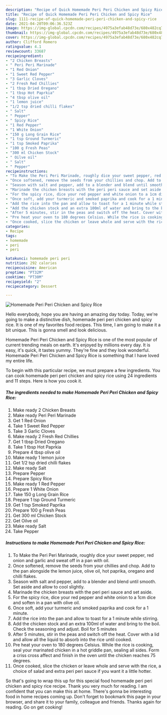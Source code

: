 ```yaml
---
description: "Recipe of Quick Homemade Peri Peri Chicken and Spicy Rice"
title: "Recipe of Quick Homemade Peri Peri Chicken and Spicy Rice"
slug: 1111-recipe-of-quick-homemade-peri-peri-chicken-and-spicy-rice
date: 2021-04-20T09:06:36.523Z
image: https://img-global.cpcdn.com/recipes/4975a3efab48d73e/680x482cq70/homemade-peri-peri-chicken-and-spicy-rice-recipe-main-photo.jpg
thumbnail: https://img-global.cpcdn.com/recipes/4975a3efab48d73e/680x482cq70/homemade-peri-peri-chicken-and-spicy-rice-recipe-main-photo.jpg
cover: https://img-global.cpcdn.com/recipes/4975a3efab48d73e/680x482cq70/homemade-peri-peri-chicken-and-spicy-rice-recipe-main-photo.jpg
author: Clifford Romero
ratingvalue: 4.1
reviewcount: 33687
recipeingredient:
- "2 Chicken Breasts"
- " Peri Peri Marinade"
- "1 Red Onion"
- "1 Sweet Red Pepper"
- "3 Garlic Cloves"
- "2 Fresh Red Chillies"
- "1 tbsp Dried Oregano"
- "1 tbsp Hot Paprkia"
- "4 tbsp olive oil"
- "1 lemon juice"
- "1/2 tsp dried chilli flakes"
- " Salt"
- " Pepper"
- " Spicy Rice"
- "1 Red Pepper"
- "1 White Onion"
- "150 g Long Grain Rice"
- "1 tsp Ground Turmeric"
- "1 tsp Smoked Paprika"
- "100 g Fresh Peas"
- "300 ml Chicken Stock"
- " Oilve oil"
- " Salt"
- " Pepper"
recipeinstructions:
- "To Make the Peri Peri Marinade, roughly dice your sweet pepper, red onion and garlic and sweat off in a pan with oil."
- "Once softened, remove the seeds from your chillies and chop. Add to the pan alongside the lemon juice, olive oil, hot paprika, oregano and chilli flakes."
- "Season with salt and pepper, add to a blender and blend until smooth. Set aside and allow to cool slightly."
- "Marinade the chicken breasts with the peri peri sauce and set aside."
- "For the spicy rice, dice your red pepper and white onion to a 1cm dice and soften in a pan with olive oil."
- "Once soft, add your turmeric and smoked paprika and cook for a 1 minute."
- "Add the rice into the pan and allow to toast for a 1 minute while stirring."
- "Add the chicken stock and an extra 100ml of water and bring to the boil. Check the seasoning and adjust. Boil for 5 minutes"
- "After 5 minutes, stir in the peas and switch off the heat. Cover with a lid and allow all the liquid to absorb into the rice until cooked."
- "Pre heat your oven to 180 degrees Celsius. While the rice is cooking, seal your marinated chicken in a hot griddle pan, sealing all sides. Form a criss cross affect and finish in the oven until the chicken reaches 75 degrees."
- "Once cooked, slice the chicken or leave whole and serve with the rice, a choice of salad and extra peri peri sauce if you want it a little hotter."
categories:
- Recipe
tags:
- homemade
- peri
- peri

katakunci: homemade peri peri 
nutrition: 292 calories
recipecuisine: American
preptime: "PT32M"
cooktime: "PT30M"
recipeyield: "2"
recipecategory: Dessert

---
```



![Homemade Peri Peri Chicken and Spicy Rice](https://img-global.cpcdn.com/recipes/4975a3efab48d73e/680x482cq70/homemade-peri-peri-chicken-and-spicy-rice-recipe-main-photo.jpg)

Hello everybody, hope you are having an amazing day today. Today, we're going to make a distinctive dish, homemade peri peri chicken and spicy rice. It is one of my favorites food recipes. This time, I am going to make it a bit unique. This is gonna smell and look delicious.

Homemade Peri Peri Chicken and Spicy Rice is one of the most popular of current trending meals on earth. It's enjoyed by millions every day. It is easy, it's quick, it tastes yummy. They're fine and they look wonderful. Homemade Peri Peri Chicken and Spicy Rice is something that I have loved my entire life.




To begin with this particular recipe, we must prepare a few ingredients. You can cook homemade peri peri chicken and spicy rice using 24 ingredients and 11 steps. Here is how you cook it.

<!--inarticleads1-->

##### The ingredients needed to make Homemade Peri Peri Chicken and Spicy Rice:

1. Make ready 2 Chicken Breasts
1. Make ready  Peri Peri Marinade
1. Get 1 Red Onion
1. Take 1 Sweet Red Pepper
1. Take 3 Garlic Cloves
1. Make ready 2 Fresh Red Chillies
1. Get 1 tbsp Dried Oregano
1. Take 1 tbsp Hot Paprkia
1. Prepare 4 tbsp olive oil
1. Make ready 1 lemon juice
1. Get 1/2 tsp dried chilli flakes
1. Make ready  Salt
1. Prepare  Pepper
1. Prepare  Spicy Rice
1. Make ready 1 Red Pepper
1. Prepare 1 White Onion
1. Take 150 g Long Grain Rice
1. Prepare 1 tsp Ground Turmeric
1. Get 1 tsp Smoked Paprika
1. Prepare 100 g Fresh Peas
1. Get 300 ml Chicken Stock
1. Get  Oilve oil
1. Make ready  Salt
1. Take  Pepper




<!--inarticleads2-->

##### Instructions to make Homemade Peri Peri Chicken and Spicy Rice:

1. To Make the Peri Peri Marinade, roughly dice your sweet pepper, red onion and garlic and sweat off in a pan with oil.
1. Once softened, remove the seeds from your chillies and chop. Add to the pan alongside the lemon juice, olive oil, hot paprika, oregano and chilli flakes.
1. Season with salt and pepper, add to a blender and blend until smooth. Set aside and allow to cool slightly.
1. Marinade the chicken breasts with the peri peri sauce and set aside.
1. For the spicy rice, dice your red pepper and white onion to a 1cm dice and soften in a pan with olive oil.
1. Once soft, add your turmeric and smoked paprika and cook for a 1 minute.
1. Add the rice into the pan and allow to toast for a 1 minute while stirring.
1. Add the chicken stock and an extra 100ml of water and bring to the boil. Check the seasoning and adjust. Boil for 5 minutes
1. After 5 minutes, stir in the peas and switch off the heat. Cover with a lid and allow all the liquid to absorb into the rice until cooked.
1. Pre heat your oven to 180 degrees Celsius. While the rice is cooking, seal your marinated chicken in a hot griddle pan, sealing all sides. Form a criss cross affect and finish in the oven until the chicken reaches 75 degrees.
1. Once cooked, slice the chicken or leave whole and serve with the rice, a choice of salad and extra peri peri sauce if you want it a little hotter.




So that's going to wrap this up for this special food homemade peri peri chicken and spicy rice recipe. Thank you very much for reading. I am confident that you can make this at home. There's gonna be interesting food in home recipes coming up. Don't forget to bookmark this page in your browser, and share it to your family, colleague and friends. Thanks again for reading. Go on get cooking!

